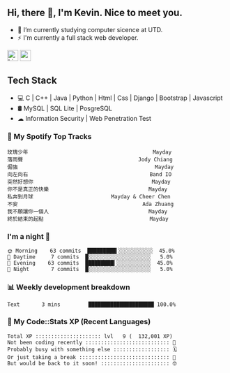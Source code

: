 ## Hi, there 👋, I'm Kevin. Nice to meet you.

- 🌱 I’m currently studying computer sicence at UTD.
- ⚡ I'm currently a full stack web developer.

<a href="https://www.linkedin.com/in/kevin12686/"><img alt="LinkedIn" src="https://img.shields.io/badge/linkedin%20-%230077B5.svg?&style=for-the-badge&logo=linkedin&logoColor=white" height=25></a>
<a href="https://www.instagram.com/kevin12686/"><img src="https://img.shields.io/badge/instagram-3f729b?&style=for-the-badge&logo=instagram&logoColor=white" height=25></a>

## Tech Stack

* 💻 C | C++ | Java | Python | Html | Css | Django | Bootstrap | Javascript
* 🛢️ MySQL | SQL Lite | PosgreSQL
* ☁ Information Security | Web Penetration Test

### 🎵 My Spotify Top Tracks

<!-- spotify start -->

```text
玫瑰少年                                        Mayday
落雨聲                                     Jody Chiang
倔強                                            Mayday
向左向右                                       Band IO
突然好想你                                      Mayday
你不是真正的快樂                                Mayday
私奔到月球                         Mayday & Cheer Chen
不安                                        Ada Zhuang
我不願讓你一個人                                Mayday
終於結束的起點                                  Mayday
```

<!-- spotify end -->

### I'm a night 🦉

<!-- early_bird start -->

```text
🌞 Morning    63 commits  █████████▍░░░░░░░░░░░  45.0%
🌆 Daytime     7 commits  █░░░░░░░░░░░░░░░░░░░░   5.0%
🌃 Evening    63 commits  █████████▍░░░░░░░░░░░  45.0%
🌙 Night       7 commits  █░░░░░░░░░░░░░░░░░░░░   5.0%
```

<!-- early_bird end -->

### 📊 Weekly development breakdown

<!-- code_time start -->

```text
Text       3 mins         █████████████████████ 100.0%
```

<!-- code_time end -->

### 🧰 My Code::Stats XP (Recent Languages)

<!-- codestats start -->

```text
Total XP ::::::::::::::::::::: lvl   9 (  132,001 XP) 
Not been coding recently ::::::::::::::::::::::::::: 🙈
Probably busy with something else :::::::::::::::::: 🗓
Or just taking a break ::::::::::::::::::::::::::::: 🌴
But would be back to it soon! :::::::::::::::::::::: 🤓
```

<!-- codestats end -->
